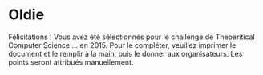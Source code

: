 # Oldie
Félicitations ! Vous avez été sélectionnés pour le challenge de Theoeritical Computer Science ... en 2015.
Pour le compléter, veuillez imprimer le document et le remplir à la main, puis le donner aux organisateurs. Les points seront attribués manuellement.
